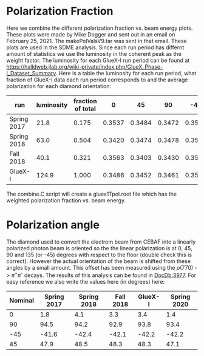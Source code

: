 # Polarization Fraction

Here we combine the different polarization fraction vs. beam energy plots.
These plots were made by Mike Dogger and sent out in an email on February 25, 2021.
The makePolValsV9.tar was sent in that email.
These plots are used in the SDME analysis.
Since each run period has differnt amount of statistics we use the luminosity in the coherent peak as the weight factor.
The luminosity for each GlueX-I run period can be found at https://halldweb.jlab.org/wiki-private/index.php/GlueX_Phase-I_Dataset_Summary.
Here is a table the luminosity for each run period, what fraction of GlueX-I data each run period corresponds to and the average polarization for each diamond orientation:

| run | luminosity | fraction of total | 0 | 45 | 90 | -45 |
| --- | --- | --- | ---|---|---|---|
| Spring 2017 | 21.8 | 0.175 | 0.3537 | 0.3484 | 0.3472 | 0.3512 | 
| Spring 2018 | 63.0 | 0.504 | 0.3420 | 0.3474 | 0.3478 | 0.3517 | 
| Fall 2018 | 40.1   | 0.321 | 0.3563 | 0.3403 | 0.3430 | 0.3523 | 
| GlueX-I   | 124.9  | 1.000 | 0.3486 | 0.3452 | 0.3461 | 0.3518 |


The combine.C script will create a gluex1Tpol.root file which has the weighted polarization fraction vs. beam energy.

# Polarization angle 

The diamond used to convert the electrom beam from CEBAF into a linearly polarized photon beam is oriented so the the 
linear polarization is at 0, 45, 90 and 135 (or -45) degrees with respect to the floor (double check this is correct).
However the actual orientation of the beam is shifted from these angles by a small amount. This offset has been 
measured using the $\rho$(770) -> $\pi$<sup>+</sup>$\pi$<sup>-</sup> decays. The results of this analysis can be found in [DocDb:3977](https://halldweb.jlab.org/DocDB/0039/003977/006/note.pdf).
For easy reference we also write the values here (in degrees) here:

| Nominal | Spring 2017 | Spring 2018 | Fall 2018 | GlueX-I | Spring 2020 |
| ---     | ---         | ---         | ---       | ---         | ---     |
| 0   | 1.8 | 4.1 | 3.3 | 3.4 | 1.4 |
| 90  | 94.5 | 94.2 | 92.9 | 93.8 | 93.4 |
| -45 | -41.6 | -42.4 | -42.1 | -42.2 | -42.2 |
| 45  | 47.9 | 48.5 | 48.3 | 48.3 | 47.1 | 
